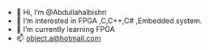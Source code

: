 - 👋 Hi, I’m @Abdullahalbishri
- 👀 I’m interested in FPGA ,C,C++,C# ,Embedded system.
- 🌱 I’m currently learning FPGA
- 📫 object.a@hotmail.com

<!---
Abdullahalbishri/Abdullahalbishri is a ✨ special ✨ repository because its `README.md` (this file) appears on your GitHub profile.
You can click the Preview link to take a look at your changes.
--->
